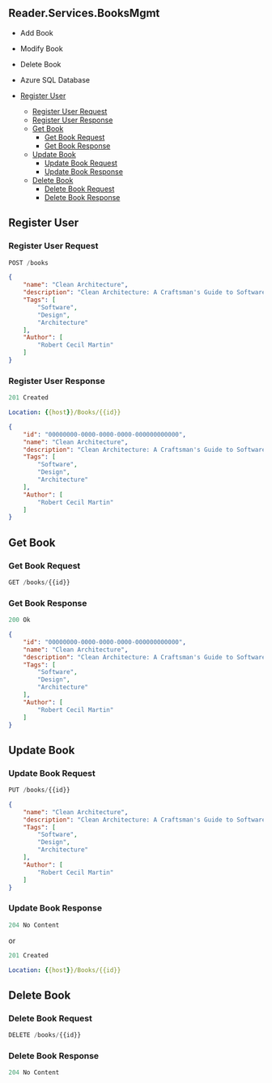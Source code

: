 ## Reader.Services.BooksMgmt

 - Add Book
 - Modify Book
 - Delete Book
 - Azure SQL Database

- [Register User](#add-book)
    - [Register User Request](#add-book-request)
    - [Register User Response](#add-book-response)
  - [Get Book](#get-book)
    - [Get Book Request](#get-book-request)
    - [Get Book Response](#get-book-response)
  - [Update Book](#update-book)
    - [Update Book Request](#update-book-request)
    - [Update Book Response](#update-book-response)
  - [Delete Book](#delete-book)
    - [Delete Book Request](#delete-book-request)
    - [Delete Book Response](#delete-book-response)

## Register User

### Register User Request

```js
POST /books
```

```json
{
    "name": "Clean Architecture",
    "description": "Clean Architecture: A Craftsman's Guide to Software Structure and Design",
    "Tags": [
        "Software",
        "Design",
        "Architecture"
    ],
    "Author": [
        "Robert Cecil Martin"
    ]
}
```

### Register User Response

```js
201 Created
```

```yml
Location: {{host}}/Books/{{id}}
```

```json
{
    "id": "00000000-0000-0000-0000-000000000000",
    "name": "Clean Architecture",
    "description": "Clean Architecture: A Craftsman's Guide to Software Structure and Design",
    "Tags": [
        "Software",
        "Design",
        "Architecture"
    ],
    "Author": [
        "Robert Cecil Martin"
    ]
}
```

## Get Book

### Get Book Request

```js
GET /books/{{id}}
```

### Get Book Response

```js
200 Ok
```

```json
{
    "id": "00000000-0000-0000-0000-000000000000",
    "name": "Clean Architecture",
    "description": "Clean Architecture: A Craftsman's Guide to Software Structure and Design",
    "Tags": [
        "Software",
        "Design",
        "Architecture"
    ],
    "Author": [
        "Robert Cecil Martin"
    ]
}
```

## Update Book

### Update Book Request

```js
PUT /books/{{id}}
```

```json
{
    "name": "Clean Architecture",
    "description": "Clean Architecture: A Craftsman's Guide to Software Structure and Design",
    "Tags": [
        "Software",
        "Design",
        "Architecture"
    ],
    "Author": [
        "Robert Cecil Martin"
    ]
}
```

### Update Book Response

```js
204 No Content
```

or

```js
201 Created
```

```yml
Location: {{host}}/Books/{{id}}
```

## Delete Book

### Delete Book Request

```js
DELETE /books/{{id}}
```

### Delete Book Response

```js
204 No Content
```